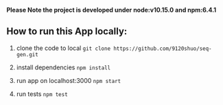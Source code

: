 **Please Note the project is developed under node:v10.15.0 and npm:6.4.1**

## How to run this App locally:

1. clone the code to local
   `git clone https://github.com/9120shuo/seq-gen.git`

2. install dependencies
   `npm install`

3. run app on localhost:3000
   `npm start`

4. run tests
   `npm test`
